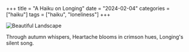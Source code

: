 +++
title = "A Haiku on Longing"
date = "2024-02-04"
categories = ["haiku"]
tags = ["haiku", "loneliness"]
+++

![Beautiful Landscape](https://ymi.today/wp-content/uploads/2018/07/The-Longing-is-real-YMI.jpg "500px")


Through autumn whispers,
Heartache blooms in crimson hues,
Longing's silent song.